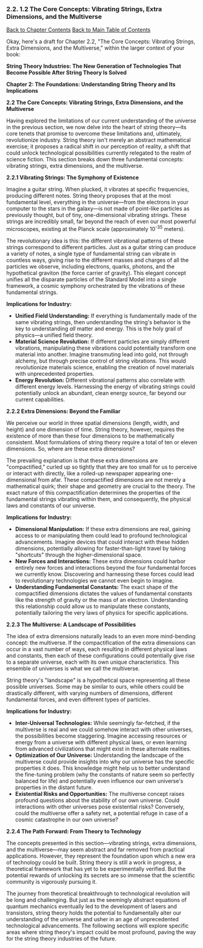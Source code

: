 ### 2.2. 1.2 The Core Concepts: Vibrating Strings, Extra Dimensions, and the Multiverse

[Back to Chapter Contents](#chapter-2-contents)
[Back to Main Table of Contents](#table-of-contents)

Okay, here's a draft for Chapter 2.2, "The Core Concepts: Vibrating Strings, Extra Dimensions, and the Multiverse," within the larger context of your book:

**String Theory Industries: The New Generation of Technologies That Become Possible After String Theory Is Solved**

**Chapter 2: The Foundations: Understanding String Theory and Its Implications**

**2.2 The Core Concepts: Vibrating Strings, Extra Dimensions, and the Multiverse**

Having explored the limitations of our current understanding of the universe in the previous section, we now delve into the heart of string theory—its core tenets that promise to overcome these limitations and, ultimately, revolutionize industry. String theory isn't merely an abstract mathematical exercise; it proposes a radical shift in our perception of reality, a shift that could unlock technological possibilities currently relegated to the realm of science fiction. This section breaks down three fundamental concepts: vibrating strings, extra dimensions, and the multiverse.

**2.2.1 Vibrating Strings: The Symphony of Existence**

Imagine a guitar string. When plucked, it vibrates at specific frequencies, producing different notes. String theory proposes that at the most fundamental level, everything in the universe—from the electrons in your computer to the stars in the galaxy—is not made of point-like particles as previously thought, but of tiny, one-dimensional vibrating strings. These strings are incredibly small, far beyond the reach of even our most powerful microscopes, existing at the Planck scale (approximately 10<sup>-35</sup> meters).

The revolutionary idea is this: the different vibrational patterns of these strings correspond to different particles. Just as a guitar string can produce a variety of notes, a single type of fundamental string can vibrate in countless ways, giving rise to the different masses and charges of all the particles we observe, including electrons, quarks, photons, and the hypothetical graviton (the force carrier of gravity). This elegant concept unifies all the disparate particles of the Standard Model into a single framework, a cosmic symphony orchestrated by the vibrations of these fundamental strings.

**Implications for Industry:**

*   **Unified Field Understanding:** If everything is fundamentally made of the same vibrating strings, then understanding the string's behavior is the key to understanding *all* matter and energy. This is the holy grail of physics—a unified field theory.
*   **Material Science Revolution:** If different particles are simply different vibrations, manipulating these vibrations could potentially transform one material into another. Imagine transmuting lead into gold, not through alchemy, but through precise control of string vibrations. This would revolutionize materials science, enabling the creation of novel materials with unprecedented properties.
*   **Energy Revolution:** Different vibrational patterns also correlate with different energy levels. Harnessing the energy of vibrating strings could potentially unlock an abundant, clean energy source, far beyond our current capabilities.

**2.2.2 Extra Dimensions: Beyond the Familiar**

We perceive our world in three spatial dimensions (length, width, and height) and one dimension of time. String theory, however, requires the existence of more than these four dimensions to be mathematically consistent. Most formulations of string theory require a total of ten or eleven dimensions. So, where are these extra dimensions?

The prevailing explanation is that these extra dimensions are "compactified," curled up so tightly that they are too small for us to perceive or interact with directly, like a rolled-up newspaper appearing one-dimensional from afar. These compactified dimensions are not merely a mathematical quirk; their shape and geometry are crucial to the theory. The exact nature of this compactification determines the properties of the fundamental strings vibrating within them, and consequently, the physical laws and constants of our universe.

**Implications for Industry:**

*   **Dimensional Manipulation:** If these extra dimensions are real, gaining access to or manipulating them could lead to profound technological advancements. Imagine devices that could interact with these hidden dimensions, potentially allowing for faster-than-light travel by taking "shortcuts" through the higher-dimensional space.
*   **New Forces and Interactions:** These extra dimensions could harbor entirely new forces and interactions beyond the four fundamental forces we currently know. Discovering and harnessing these forces could lead to revolutionary technologies we cannot even begin to imagine.
*   **Understanding Fundamental Constants:** The exact shape of the compactified dimensions dictates the values of fundamental constants like the strength of gravity or the mass of an electron. Understanding this relationship could allow us to manipulate these constants, potentially tailoring the very laws of physics for specific applications.

**2.2.3 The Multiverse: A Landscape of Possibilities**

The idea of extra dimensions naturally leads to an even more mind-bending concept: the multiverse. If the compactification of the extra dimensions can occur in a vast number of ways, each resulting in different physical laws and constants, then each of these configurations could potentially give rise to a separate universe, each with its own unique characteristics. This ensemble of universes is what we call the multiverse.

String theory's "landscape" is a hypothetical space representing all these possible universes. Some may be similar to ours, while others could be drastically different, with varying numbers of dimensions, different fundamental forces, and even different types of particles.

**Implications for Industry:**

*   **Inter-Universal Technologies:** While seemingly far-fetched, if the multiverse is real and we could somehow interact with other universes, the possibilities become staggering. Imagine accessing resources or energy from a universe with different physical laws, or even learning from advanced civilizations that might exist in these alternate realities.
*   **Optimization of Our Universe:** Understanding the landscape of the multiverse could provide insights into why our universe has the specific properties it does. This knowledge might help us to better understand the fine-tuning problem (why the constants of nature seem so perfectly balanced for life) and potentially even influence our own universe's properties in the distant future.
*   **Existential Risks and Opportunities:** The multiverse concept raises profound questions about the stability of our own universe. Could interactions with other universes pose existential risks? Conversely, could the multiverse offer a safety net, a potential refuge in case of a cosmic catastrophe in our own universe?

**2.2.4  The Path Forward: From Theory to Technology**

The concepts presented in this section—vibrating strings, extra dimensions, and the multiverse—may seem abstract and far removed from practical applications. However, they represent the foundation upon which a new era of technology could be built. String theory is still a work in progress, a theoretical framework that has yet to be experimentally verified. But the potential rewards of unlocking its secrets are so immense that the scientific community is vigorously pursuing it.

The journey from theoretical breakthrough to technological revolution will be long and challenging. But just as the seemingly abstract equations of quantum mechanics eventually led to the development of lasers and transistors, string theory holds the potential to fundamentally alter our understanding of the universe and usher in an age of unprecedented technological advancements. The following sections will explore specific areas where string theory's impact could be most profound, paving the way for the string theory industries of the future.


<a id='chapter-2-3'></a>

